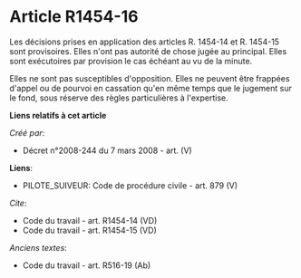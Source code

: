 # Article R1454-16

Les décisions prises en application des articles R. 1454-14 et R. 1454-15 sont provisoires. Elles n'ont pas autorité de chose
jugée au principal. Elles sont exécutoires par provision le cas échéant au vu de la minute. 

Elles ne sont pas susceptibles d'opposition. Elles ne peuvent être frappées d'appel ou de pourvoi en cassation qu'en même
temps que le jugement sur le fond, sous réserve des règles particulières à l'expertise.

**Liens relatifs à cet article**

_Créé par_:

  - Décret n°2008-244 du 7 mars 2008 - art. (V)

**Liens**:

  - PILOTE_SUIVEUR: Code de procédure civile - art. 879 (V)

_Cite_:

  - Code du travail - art. R1454-14 (VD)
  - Code du travail - art. R1454-15 (VD)

_Anciens textes_:

  - Code du travail - art. R516-19 (Ab)
